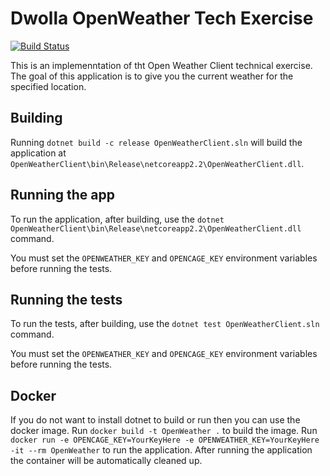 # Dwolla OpenWeather Tech Exercise
[![Build Status](https://travis-ci.org/Stoom/Dwolla-OpenWeatherClient.svg?branch=master)](https://travis-ci.org/Stoom/Dwolla-OpenWeatherClient)

This is an implemenntation of tht Open Weather Client technical exercise.  The goal of this application is to give you the current weather for the specified location.

## Building
Running `dotnet build -c release OpenWeatherClient.sln` will build the application at `OpenWeatherClient\bin\Release\netcoreapp2.2\OpenWeatherClient.dll`.

## Running the app
To run the application, after building, use the `dotnet OpenWeatherClient\bin\Release\netcoreapp2.2\OpenWeatherClient.dll` command.

You must set the `OPENWEATHER_KEY` and `OPENCAGE_KEY` environment variables before running the tests.

## Running the tests
To run the tests, after building, use the `dotnet test OpenWeatherClient.sln` command.

You must set the `OPENWEATHER_KEY` and `OPENCAGE_KEY` environment variables before running the tests.

## Docker
If you do not want to install dotnet to build or run then you can use the docker image. Run `docker build -t OpenWeather .` to build the image.  Run `docker run -e OPENCAGE_KEY=YourKeyHere -e OPENWEATHER_KEY=YourKeyHere -it --rm OpenWeather` to run the application.  After running the application the container will be automatically cleaned up.